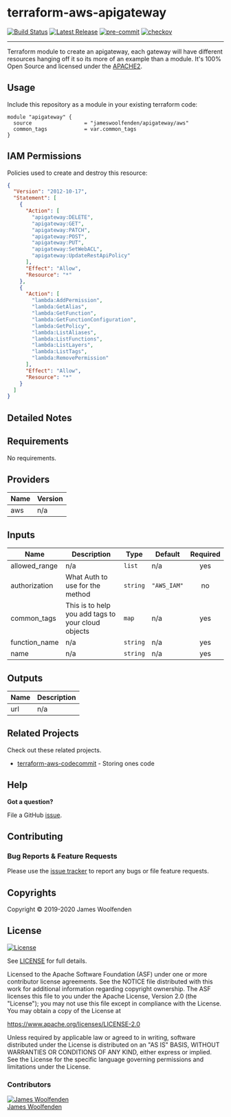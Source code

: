 # terraform-aws-apigateway

[![Build Status](https://github.com/JamesWoolfenden/terraform-aws-apigateway/workflows/Verify%20and%20Bump/badge.svg?branch=master)](https://github.com/JamesWoolfenden/terraform-aws-apigateway)
[![Latest Release](https://img.shields.io/github/release/JamesWoolfenden/terraform-aws-apigateway.svg)](https://github.com/JamesWoolfenden/terraform-aws-apigateway/releases/latest)
[![pre-commit](https://img.shields.io/badge/pre--commit-enabled-brightgreen?logo=pre-commit&logoColor=white)](https://github.com/pre-commit/pre-commit)
[![checkov](https://img.shields.io/badge/checkov-verified-brightgreen)](https://www.checkov.io/)

---

Terraform module to create an apigateway, each gateway will have different resources hanging off it so its more of an example than a module. It's 100% Open Source and licensed under the [APACHE2](LICENSE).

## Usage

Include this repository as a module in your existing terraform code:

```hcl
module "apigateway" {
  source                 = "jameswoolfenden/apigateway/aws"
  common_tags            = var.common_tags
}
```

## IAM Permissions

Policies used to create and destroy this resource:

```json
{
  "Version": "2012-10-17",
  "Statement": [
    {
      "Action": [
        "apigateway:DELETE",
        "apigateway:GET",
        "apigateway:PATCH",
        "apigateway:POST",
        "apigateway:PUT",
        "apigateway:SetWebACL",
        "apigateway:UpdateRestApiPolicy"
      ],
      "Effect": "Allow",
      "Resource": "*"
    },
    {
      "Action": [
        "lambda:AddPermission",
        "lambda:GetAlias",
        "lambda:GetFunction",
        "lambda:GetFunctionConfiguration",
        "lambda:GetPolicy",
        "lambda:ListAliases",
        "lambda:ListFunctions",
        "lambda:ListLayers",
        "lambda:ListTags",
        "lambda:RemovePermission"
      ],
      "Effect": "Allow",
      "Resource": "*"
    }
  ]
}
```

## Detailed Notes

<!-- BEGINNING OF PRE-COMMIT-TERRAFORM DOCS HOOK -->

## Requirements

No requirements.

## Providers

| Name | Version |
| ---- | ------- |
| aws  | n/a     |

## Inputs

| Name          | Description                                        | Type     | Default     | Required |
| ------------- | -------------------------------------------------- | -------- | ----------- | :------: |
| allowed_range | n/a                                                | `list`   | n/a         |   yes    |
| authorization | What Auth to use for the method                    | `string` | `"AWS_IAM"` |    no    |
| common_tags   | This is to help you add tags to your cloud objects | `map`    | n/a         |   yes    |
| function_name | n/a                                                | `string` | n/a         |   yes    |
| name          | n/a                                                | `string` | n/a         |   yes    |

## Outputs

| Name | Description |
| ---- | ----------- |
| url  | n/a         |

<!-- END OF PRE-COMMIT-TERRAFORM DOCS HOOK -->

## Related Projects

Check out these related projects.

- [terraform-aws-codecommit](https://github.com/jameswoolfenden/terraform-aws-apigateway) - Storing ones code

## Help

**Got a question?**

File a GitHub [issue](https://github.com/jameswoolfenden/terraform-aws-apigateway/issues).

## Contributing

### Bug Reports & Feature Requests

Please use the [issue tracker](https://github.com/jameswoolfenden/terraform-aws-apigateway/issues) to report any bugs or file feature requests.

## Copyrights

Copyright © 2019-2020 James Woolfenden

## License

[![License](https://img.shields.io/badge/License-Apache%202.0-blue.svg)](https://opensource.org/licenses/Apache-2.0)

See [LICENSE](LICENSE) for full details.

Licensed to the Apache Software Foundation (ASF) under one
or more contributor license agreements. See the NOTICE file
distributed with this work for additional information
regarding copyright ownership. The ASF licenses this file
to you under the Apache License, Version 2.0 (the
"License"); you may not use this file except in compliance
with the License. You may obtain a copy of the License at

<https://www.apache.org/licenses/LICENSE-2.0>

Unless required by applicable law or agreed to in writing,
software distributed under the License is distributed on an
"AS IS" BASIS, WITHOUT WARRANTIES OR CONDITIONS OF ANY
KIND, either express or implied. See the License for the
specific language governing permissions and limitations
under the License.

### Contributors

[![James Woolfenden][jameswoolfenden_avatar]][jameswoolfenden_homepage]<br/>[James Woolfenden][jameswoolfenden_homepage]

[jameswoolfenden_homepage]: https://github.com/jameswoolfenden
[jameswoolfenden_avatar]: https://github.com/jameswoolfenden.png?size=150
[github]: https://github.com/jameswoolfenden
[linkedin]: https://www.linkedin.com/in/jameswoolfenden/
[twitter]: https://twitter.com/JimWoolfenden
[share_twitter]: https://twitter.com/intent/tweet/?text=terraform-aws-apigateway&url=https://github.com/jameswoolfenden/terraform-aws-apigateway
[share_linkedin]: https://www.linkedin.com/shareArticle?mini=true&title=terraform-aws-apigateway&url=https://github.com/jameswoolfenden/terraform-aws-apigateway
[share_reddit]: https://reddit.com/submit/?url=https://github.com/jameswoolfenden/terraform-aws-apigateway
[share_facebook]: https://facebook.com/sharer/sharer.php?u=https://github.com/jameswoolfenden/terraform-aws-apigateway
[share_email]: mailto:?subject=terraform-aws-apigateway&body=https://github.com/jameswoolfenden/terraform-aws-apigateway
